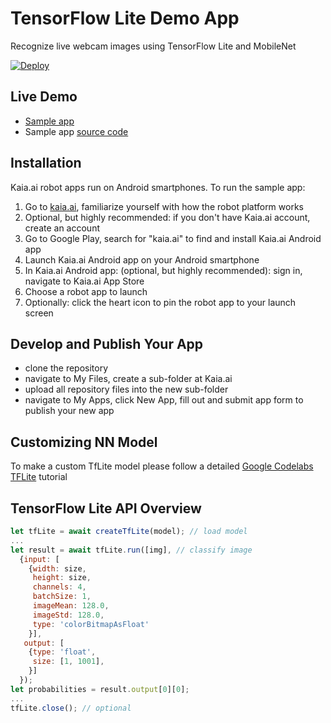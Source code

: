 # TensorFlow Lite Demo App
Recognize live webcam images using TensorFlow Lite and MobileNet

[![Deploy](https://kaia.ai/assets/images/deploy.png)](https://kaia.ai/deploy)

## Live Demo
- [Sample app](https://kaia.ai/view-app/5bbaccffa2f5f31d466259b6)
- Sample app [source code](https://github.com/kaiaai/tree/master/tensorflow-lite)

## Installation
Kaia.ai robot apps run on Android smartphones. To run the sample app:
1. Go to [kaia.ai](https://kaia.ai/), familiarize yourself with how the robot platform works
2. Optional, but highly recommended: if you don't have Kaia.ai account, create an account
3. Go to Google Play, search for "kaia.ai" to find and install Kaia.ai Android app
4. Launch Kaia.ai Android app on your Android smartphone
5. In Kaia.ai Android app: (optional, but highly recommended): sign in, navigate to Kaia.ai App Store
6. Choose a robot app to launch
7. Optionally: click the heart icon to pin the robot app to your launch screen 

## Develop and Publish Your App
- clone the repository
- navigate to My Files, create a sub-folder at Kaia.ai
- upload all repository files into the new sub-folder
- navigate to My Apps, click New App, fill out and submit app form to publish your new app

## Customizing NN Model
To make a custom TfLite model please follow a detailed [Google Codelabs TFLite](https://codelabs.developers.google.com/codelabs/tensorflow-for-poets-2-tflite/index.html#0) tutorial

## TensorFlow Lite API Overview
```js
let tfLite = await createTfLite(model); // load model
...
let result = await tfLite.run([img], // classify image
  {input: [
    {width: size,
     height: size,
     channels: 4,
     batchSize: 1,
     imageMean: 128.0,
     imageStd: 128.0,
     type: 'colorBitmapAsFloat'
    }],
   output: [
    {type: 'float',
     size: [1, 1001],
    }]
  });
let probabilities = result.output[0][0];
...
tfLite.close(); // optional
````
